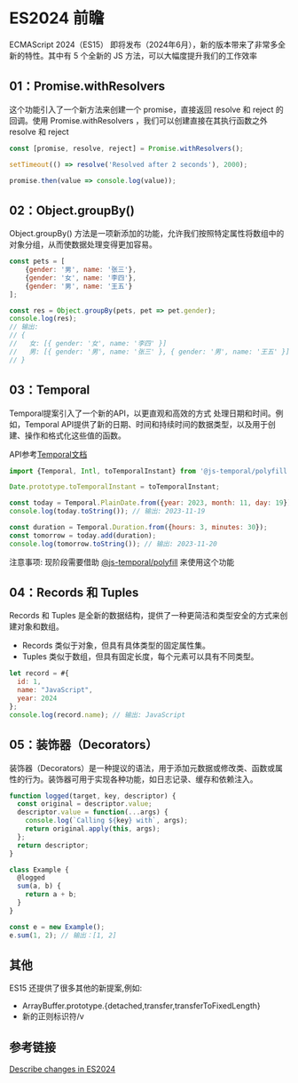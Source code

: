 # ES2024 前瞻

ECMAScript 2024（ES15） 即将发布（2024年6月），新的版本带来了非常多全新的特性。其中有 5 个全新的 JS 方法，可以大幅度提升我们的工作效率

## 01：Promise.withResolvers

这个功能引入了一个新方法来创建一个 promise，直接返回 resolve 和 reject 的回调。使用 Promise.withResolvers
，我们可以创建直接在其执行函数之外 resolve 和 reject

```javascript
const [promise, resolve, reject] = Promise.withResolvers();

setTimeout(() => resolve('Resolved after 2 seconds'), 2000);

promise.then(value => console.log(value));

```

## 02：Object.groupBy()

Object.groupBy() 方法是一项新添加的功能，允许我们按照特定属性将数组中的 对象分组，从而使数据处理变得更加容易。

```javascript
const pets = [
    {gender: '男', name: '张三'},
    {gender: '女', name: '李四'},
    {gender: '男', name: '王五'}
];

const res = Object.groupBy(pets, pet => pet.gender);
console.log(res);
// 输出:
// {
//   女: [{ gender: '女', name: '李四' }]
//   男: [{ gender: '男', name: '张三' }, { gender: '男', name: '王五' }],
// }

```

## 03：Temporal

Temporal提案引入了一个新的API，以更直观和高效的方式 处理日期和时间。例如，Temporal
API提供了新的日期、时间和持续时间的数据类型，以及用于创建、操作和格式化这些值的函数。

API参考[Temporal文档](https://tc39.es/proposal-temporal/docs/index.html)

```javascript
import {Temporal, Intl, toTemporalInstant} from '@js-temporal/polyfill';

Date.prototype.toTemporalInstant = toTemporalInstant;

const today = Temporal.PlainDate.from({year: 2023, month: 11, day: 19});
console.log(today.toString()); // 输出: 2023-11-19

const duration = Temporal.Duration.from({hours: 3, minutes: 30});
const tomorrow = today.add(duration);
console.log(tomorrow.toString()); // 输出: 2023-11-20

```

注意事项:
现阶段需要借助 [@js-temporal/polyfill](https://www.npmjs.com/package/@js-temporal/polyfill) 来使用这个功能

## 04：Records 和 Tuples
Records 和 Tuples 是全新的数据结构，提供了一种更简洁和类型安全的方式来创建对象和数组。

- Records 类似于对象，但具有具体类型的固定属性集。
- Tuples 类似于数组，但具有固定长度，每个元素可以具有不同类型。

```javascript
let record = #{
  id: 1,
  name: "JavaScript",
  year: 2024
};
console.log(record.name); // 输出: JavaScript

```

## 05：装饰器（Decorators）
装饰器（Decorators）是一种提议的语法，用于添加元数据或修改类、函数或属性的行为。装饰器可用于实现各种功能，如日志记录、缓存和依赖注入。

```javascript
function logged(target, key, descriptor) {
  const original = descriptor.value;
  descriptor.value = function(...args) {
    console.log(`Calling ${key} with`, args);
    return original.apply(this, args);
  };
  return descriptor;
}

class Example {
  @logged
  sum(a, b) {
    return a + b;
  }
}

const e = new Example();
e.sum(1, 2); // 输出：[1, 2]

```

## 其他
ES15 还提供了很多其他的新提案,例如:
-  ArrayBuffer.prototype.{detached,transfer,transferToFixedLength}
- 新的正则标识符/v

## 参考链接

[Describe changes in ES2024](https://github.com/tc39/ecma262/pull/3282)